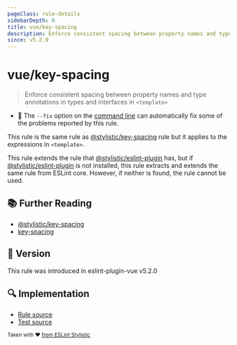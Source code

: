 ```yaml
---
pageClass: rule-details
sidebarDepth: 0
title: vue/key-spacing
description: Enforce consistent spacing between property names and type annotations in types and interfaces in `<template>`
since: v5.2.0
---
```


# vue/key-spacing

> Enforce consistent spacing between property names and type annotations in types and interfaces in `<template>`

- :wrench: The `--fix` option on the [command line](https://eslint.org/docs/user-guide/command-line-interface#fixing-problems) can automatically fix some of the problems reported by this rule.

This rule is the same rule as [@stylistic/key-spacing] rule but it applies to the expressions in `<template>`.

This rule extends the rule that [@stylistic/eslint-plugin] has, but if [@stylistic/eslint-plugin] is not installed, this rule extracts and extends the same rule from ESLint core.
However, if neither is found, the rule cannot be used.

[@stylistic/eslint-plugin]: https://eslint.style/packages/default

## :books: Further Reading

- [@stylistic/key-spacing]
- [key-spacing]

[@stylistic/key-spacing]: https://eslint.style/rules/default/key-spacing
[key-spacing]: https://eslint.org/docs/rules/key-spacing

## :rocket: Version

This rule was introduced in eslint-plugin-vue v5.2.0

## :mag: Implementation

- [Rule source](https://github.com/vuejs/eslint-plugin-vue/blob/master/lib/rules/key-spacing.js)
- [Test source](https://github.com/vuejs/eslint-plugin-vue/blob/master/tests/lib/rules/key-spacing.js)

<sup>Taken with ❤️ [from ESLint Stylistic](https://eslint.style/rules/ts/key-spacing)</sup>
